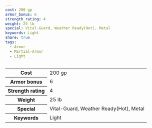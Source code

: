 ```yaml
---
cost: 200 gp
armor_bonus: 6
strength_rating: 4
weight: 25 lb
special: Vital-Guard, Weather Ready(Hot), Metal
keywords: Light
share: true
tags:
  - Armor
  - Martial-Armor
  - Light
---
```

<p><span dir="ltr" style="overflow-x: auto;"><table><tbody><tr><th dir="ltr">Cost</th><td dir="ltr">200 gp</td></tr><tr><th dir="ltr">Armor bonus</th><td dir="auto">6</td></tr><tr><th dir="ltr">Strength rating</th><td dir="auto">4</td></tr><tr><th dir="ltr">Weight</th><td dir="ltr">25 lb</td></tr><tr><th dir="ltr">Special</th><td dir="ltr">Vital-Guard, Weather Ready(Hot), Metal</td></tr><tr><th dir="ltr">Keywords</th><td dir="ltr">Light</td></tr></tbody></table></span></p>
